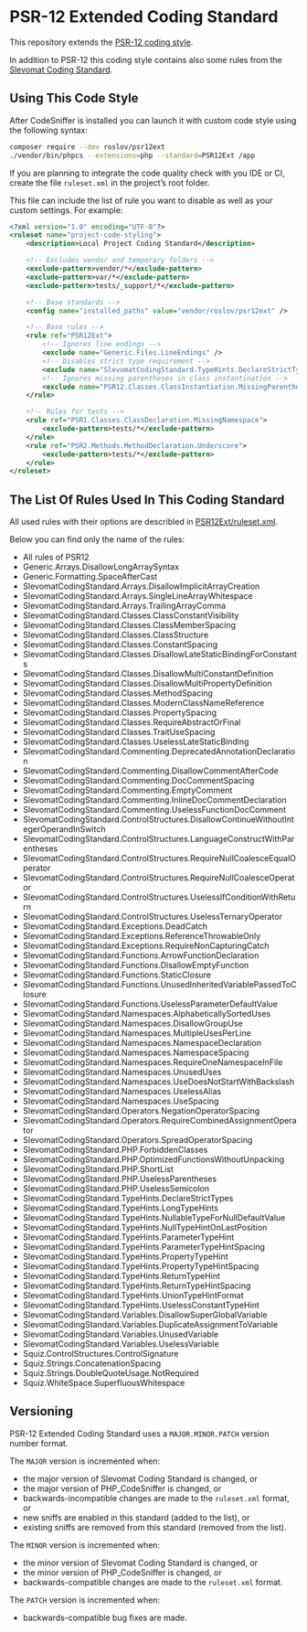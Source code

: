 PSR-12 Extended Coding Standard
===============================

This repository extends the [PSR-12 coding style](https://www.php-fig.org/psr/psr-12/).

In addition to PSR-12 this coding style contains also some rules from
the [Slevomat Coding Standard](https://github.com/slevomat/coding-standard).


Using This Code Style
---------------------

After CodeSniffer is installed you can launch it with custom code style using the following syntax:

```sh
composer require --dev roslov/psr12ext
./vendor/bin/phpcs --extensions=php --standard=PSR12Ext /app
```

If you are planning to integrate the code quality check with you IDE or CI,
create the file `ruleset.xml` in the project’s root folder.

This file can include the list of rule you want to disable as well as your custom settings. For example:

```xml
<?xml version="1.0" encoding="UTF-8"?>
<ruleset name="project-code-styling">
    <description>Local Project Coding Standard</description>

    <!-- Excludes vendor and temporary folders -->
    <exclude-pattern>vendor/*</exclude-pattern>
    <exclude-pattern>var/*</exclude-pattern>
    <exclude-pattern>tests/_support/*</exclude-pattern>

    <!-- Base standards -->
    <config name="installed_paths" value="vendor/roslov/psr12ext" />

    <!-- Base rules -->
    <rule ref="PSR12Ext">
        <!-- Ignores line endings -->
        <exclude name="Generic.Files.LineEndings" />
        <!-- Disables strict type requirement -->
        <exclude name="SlevomatCodingStandard.TypeHints.DeclareStrictTypes" />
        <!-- Ignores missing parentheses in class instantination -->
        <exclude name="PSR12.Classes.ClassInstantiation.MissingParentheses" />
    </rule>

    <!-- Rules for tests -->
    <rule ref="PSR1.Classes.ClassDeclaration.MissingNamespace">
        <exclude-pattern>tests/*</exclude-pattern>
    </rule>
    <rule ref="PSR2.Methods.MethodDeclaration.Underscore">
        <exclude-pattern>tests/*</exclude-pattern>
    </rule>
</ruleset>
```


The List Of Rules Used In This Coding Standard
----------------------------------------------

All used rules with their options are describled in [PSR12Ext/ruleset.xml](PSR12Ext/ruleset.xml).

Below you can find only the name of the rules:

* All rules of PSR12
* Generic.Arrays.DisallowLongArraySyntax
* Generic.Formatting.SpaceAfterCast
* SlevomatCodingStandard.Arrays.DisallowImplicitArrayCreation
* SlevomatCodingStandard.Arrays.SingleLineArrayWhitespace
* SlevomatCodingStandard.Arrays.TrailingArrayComma
* SlevomatCodingStandard.Classes.ClassConstantVisibility
* SlevomatCodingStandard.Classes.ClassMemberSpacing
* SlevomatCodingStandard.Classes.ClassStructure
* SlevomatCodingStandard.Classes.ConstantSpacing
* SlevomatCodingStandard.Classes.DisallowLateStaticBindingForConstants
* SlevomatCodingStandard.Classes.DisallowMultiConstantDefinition
* SlevomatCodingStandard.Classes.DisallowMultiPropertyDefinition
* SlevomatCodingStandard.Classes.MethodSpacing
* SlevomatCodingStandard.Classes.ModernClassNameReference
* SlevomatCodingStandard.Classes.PropertySpacing
* SlevomatCodingStandard.Classes.RequireAbstractOrFinal
* SlevomatCodingStandard.Classes.TraitUseSpacing
* SlevomatCodingStandard.Classes.UselessLateStaticBinding
* SlevomatCodingStandard.Commenting.DeprecatedAnnotationDeclaration
* SlevomatCodingStandard.Commenting.DisallowCommentAfterCode
* SlevomatCodingStandard.Commenting.DocCommentSpacing
* SlevomatCodingStandard.Commenting.EmptyComment
* SlevomatCodingStandard.Commenting.InlineDocCommentDeclaration
* SlevomatCodingStandard.Commenting.UselessFunctionDocComment
* SlevomatCodingStandard.ControlStructures.DisallowContinueWithoutIntegerOperandInSwitch
* SlevomatCodingStandard.ControlStructures.LanguageConstructWithParentheses
* SlevomatCodingStandard.ControlStructures.RequireNullCoalesceEqualOperator
* SlevomatCodingStandard.ControlStructures.RequireNullCoalesceOperator
* SlevomatCodingStandard.ControlStructures.UselessIfConditionWithReturn
* SlevomatCodingStandard.ControlStructures.UselessTernaryOperator
* SlevomatCodingStandard.Exceptions.DeadCatch
* SlevomatCodingStandard.Exceptions.ReferenceThrowableOnly
* SlevomatCodingStandard.Exceptions.RequireNonCapturingCatch
* SlevomatCodingStandard.Functions.ArrowFunctionDeclaration
* SlevomatCodingStandard.Functions.DisallowEmptyFunction
* SlevomatCodingStandard.Functions.StaticClosure
* SlevomatCodingStandard.Functions.UnusedInheritedVariablePassedToClosure
* SlevomatCodingStandard.Functions.UselessParameterDefaultValue
* SlevomatCodingStandard.Namespaces.AlphabeticallySortedUses
* SlevomatCodingStandard.Namespaces.DisallowGroupUse
* SlevomatCodingStandard.Namespaces.MultipleUsesPerLine
* SlevomatCodingStandard.Namespaces.NamespaceDeclaration
* SlevomatCodingStandard.Namespaces.NamespaceSpacing
* SlevomatCodingStandard.Namespaces.RequireOneNamespaceInFile
* SlevomatCodingStandard.Namespaces.UnusedUses
* SlevomatCodingStandard.Namespaces.UseDoesNotStartWithBackslash
* SlevomatCodingStandard.Namespaces.UselessAlias
* SlevomatCodingStandard.Namespaces.UseSpacing
* SlevomatCodingStandard.Operators.NegationOperatorSpacing
* SlevomatCodingStandard.Operators.RequireCombinedAssignmentOperator
* SlevomatCodingStandard.Operators.SpreadOperatorSpacing
* SlevomatCodingStandard.PHP.ForbiddenClasses
* SlevomatCodingStandard.PHP.OptimizedFunctionsWithoutUnpacking
* SlevomatCodingStandard.PHP.ShortList
* SlevomatCodingStandard.PHP.UselessParentheses
* SlevomatCodingStandard.PHP.UselessSemicolon
* SlevomatCodingStandard.TypeHints.DeclareStrictTypes
* SlevomatCodingStandard.TypeHints.LongTypeHints
* SlevomatCodingStandard.TypeHints.NullableTypeForNullDefaultValue
* SlevomatCodingStandard.TypeHints.NullTypeHintOnLastPosition
* SlevomatCodingStandard.TypeHints.ParameterTypeHint
* SlevomatCodingStandard.TypeHints.ParameterTypeHintSpacing
* SlevomatCodingStandard.TypeHints.PropertyTypeHint
* SlevomatCodingStandard.TypeHints.PropertyTypeHintSpacing
* SlevomatCodingStandard.TypeHints.ReturnTypeHint
* SlevomatCodingStandard.TypeHints.ReturnTypeHintSpacing
* SlevomatCodingStandard.TypeHints.UnionTypeHintFormat
* SlevomatCodingStandard.TypeHints.UselessConstantTypeHint
* SlevomatCodingStandard.Variables.DisallowSuperGlobalVariable
* SlevomatCodingStandard.Variables.DuplicateAssignmentToVariable
* SlevomatCodingStandard.Variables.UnusedVariable
* SlevomatCodingStandard.Variables.UselessVariable
* Squiz.ControlStructures.ControlSignature
* Squiz.Strings.ConcatenationSpacing
* Squiz.Strings.DoubleQuoteUsage.NotRequired
* Squiz.WhiteSpace.SuperfluousWhitespace


Versioning
----------

PSR-12 Extended Coding Standard uses a `MAJOR.MINOR.PATCH` version number format.

The `MAJOR` version is incremented when:
- the major version of Slevomat Coding Standard is changed, or
- the major version of PHP_CodeSniffer is changed, or
- backwards-incompatible changes are made to the `ruleset.xml` format, or
- new sniffs are enabled in this standard (added to the list), or
- existing sniffs are removed from this standard (removed from the list).

The `MINOR` version is incremented when:
- the minor version of Slevomat Coding Standard is changed, or
- the minor version of PHP_CodeSniffer is changed, or
- backwards-compatible changes are made to the `ruleset.xml` format.

The `PATCH` version is incremented when:
- backwards-compatible bug fixes are made.
